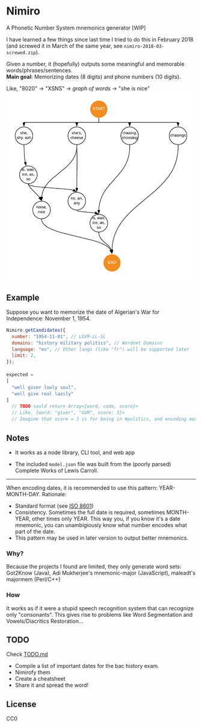 # Nimiro
A Phonetic Number System mnemonics generator \[WIP\]

I have learned a few things since last time I tried to do this in February 2018 (and screwed it in March of the same year, see `nimiro-2018-03-screwed.zip`).

Given a number, it (hopefully) outputs some meaningful and memorable words/phrases/sentences. \
**Main goal**: Memorizing dates (8 digits) and phone numbers (10 digits).

Like, "8020" -> "XSNS" -> *graph of words* -> "she is nice" \
![](docs/graph-XSNS.png)

## Example

Suppose you want to memorize the date of Algerian's War for Independence: November 1, 1954.

```js
Nimiro.getCandidates({
  number: "1954-11-01", // LGVR-LL-SL
  domains: "history military politics", // Wordnet Domains
  language: "en", // Other langs (like "fr") will be supported later
  limit: 2,
});

expected =
[
  "well giver lowly soul",
  "well give real lazily"
]
  // TODO sould return Array<{word, code, score}>
  // Like, {word: "giver", "GVR", score: 3}>
  // Imagine that score = 3 is for being in #politics, and encoding more than 2 numbers, being a common word.
```

## Notes

- It works as a node library, CLI tool, and web app

- The included `model.json` file was built from the (poorly parsed) Complete Works of Lewis Carroll.

---

When encoding dates, it is recommended to use this pattern: YEAR-MONTH-DAY.
Rationale:
- Standard format (see [ISO 8601](https://en.wikipedia.org/wiki/ISO_8601))
- Consistency. Sometimes the full date is required, sometimes MONTH-YEAR, other times only YEAR. This way you, if you know it's a date mnemonic, you can unambigiously know what number encodes what part of the date.
- This pattern may be used in later version to output better mnemonics.

### Why?
Because the projects I found are limited, they only generate word sets: Got2Know (Java), Adi Mukherjee's mnemonic-major (JavaScript), maleadt's majormem (Perl/C++)

### How
It works as if it were a stupid speech recognition system that can recognize only "consonants". This gives rise to problems like Word Segmentation and Vowels/Diacritics Restoration...

## TODO

Check [TODO.md](docs/TODO.md)

- Compile a list of important dates for the bac history exam.
- Nimirofy them
- Create a cheatsheet
- Share it and spread the word!

## License
CC0

